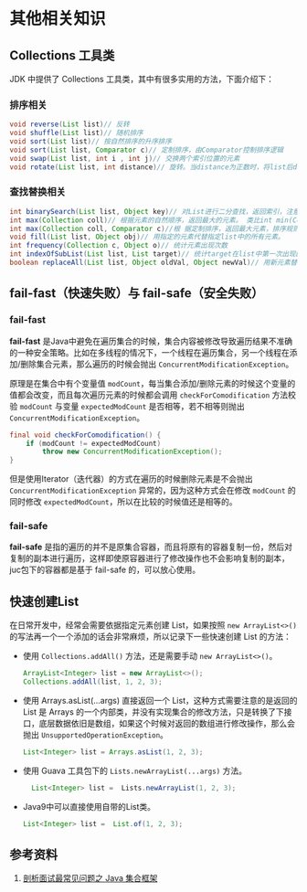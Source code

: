 # 其他相关知识

## Collections 工具类
JDK 中提供了 Collections 工具类，其中有很多实用的方法，下面介绍下：

### 排序相关
```JAVA
void reverse(List list)// 反转
void shuffle(List list)// 随机排序
void sort(List list)// 按自然排序的升序排序
void sort(List list, Comparator c)// 定制排序，由Comparator控制排序逻辑
void swap(List list, int i , int j)// 交换两个索引位置的元素
void rotate(List list, int distance)// 旋转。当distance为正数时，将list后distance个元素整体移到前面。当distance为负数时，将 list的前distance个元素整体移到后面
```

### 查找替换相关
```JAVA
int binarySearch(List list, Object key)// 对List进行二分查找，返回索引，注意List必须是有序的
int max(Collection coll)// 根据元素的自然顺序，返回最大的元素。 类比int min(Collection coll)
int max(Collection coll, Comparator c)//根 据定制排序，返回最大元素，排序规则由Comparatator类控制。类比int min(Collection coll, Comparator c)
void fill(List list, Object obj)// 用指定的元素代替指定list中的所有元素。
int frequency(Collection c, Object o)// 统计元素出现次数
int indexOfSubList(List list, List target)// 统计target在list中第一次出现的索引，找不到则返回-1，类比int lastIndexOfSubList(List source, list target).
boolean replaceAll(List list, Object oldVal, Object newVal)// 用新元素替换旧元素
```

## fail-fast（快速失败）与 fail-safe（安全失败）

### fail-fast
**fail-fast** 是Java中避免在遍历集合的时候，集合内容被修改导致遍历结果不准确的一种安全策略。比如在多线程的情况下，一个线程在遍历集合，另一个线程在添加/删除集合元素，那么遍历的时候会抛出 `ConcurrentModificationException`。

原理是在集合中有个变量值 `modCount`，每当集合添加/删除元素的时候这个变量的值都会改变，而且每次遍历元素的时候都会调用 `checkForComodification` 方法校验 `modCount` 与变量 `expectedModCount` 是否相等，若不相等则抛出 `ConcurrentModificationException`。

```JAVA
final void checkForComodification() {
    if (modCount != expectedModCount)
        throw new ConcurrentModificationException();
}
```

但是使用Iterator（迭代器）的方式在遍历的时候删除元素是不会抛出 `ConcurrentModificationException` 异常的，因为这种方式会在修改 `modCount` 的同时修改 `expectedModCount`，所以在比较的时候值还是相等的。

### fail-safe
**fail-safe** 是指的遍历的并不是原集合容器，而且将原有的容器复制一份，然后对复制的副本进行遍历，这样即使原容器进行了修改操作也不会影响复制的副本，juc包下的容器都是基于 fail-safe 的，可以放心使用。

## 快速创建List
在日常开发中，经常会需要依据指定元素创建 List，如果按照 `new ArrayList<>()` 的写法再一个一个添加的话会非常麻烦，所以记录下一些快速创建 List 的方法：

* 使用 `Collections.addAll()` 方法，还是需要手动 `new ArrayList<>()`。
  ```JAVA
  ArrayList<Integer> list = new ArrayList<>();
  Collections.addAll(list, 1, 2, 3);
  ```

* 使用 Arrays.asList(...args) 直接返回一个 List，这种方式需要注意的是返回的 List 是 Arrays 的一个内部类，并没有实现集合的修改方法，只是转换了下接口，底层数据依旧是数组，如果这个时候对返回的数组进行修改操作，那么会抛出 `UnsupportedOperationException`。
  ```JAVA
  List<Integer> list = Arrays.asList(1, 2, 3);
  ```

* 使用 Guava 工具包下的 `Lists.newArrayList(...args)` 方法。
  ```JAVA
    List<Integer> list =  Lists.newArrayList(1, 2, 3);
  ```

* Java9中可以直接使用自带的List类。
  ```JAVA
  List<Integer> list =  List.of(1, 2, 3);
  ```

## 参考资料
1. [剖析面试最常见问题之 Java 集合框架](https://snailclimb.gitee.io/javaguide/#/docs/java/collection/Java%E9%9B%86%E5%90%88%E6%A1%86%E6%9E%B6%E5%B8%B8%E8%A7%81%E9%9D%A2%E8%AF%95%E9%A2%98?id=_12-collection-%e5%ad%90%e6%8e%a5%e5%8f%a3%e4%b9%8b-list)